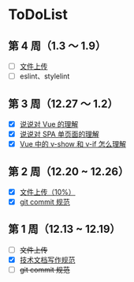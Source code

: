 # ToDoList

## 第 4 周（1.3 ～ 1.9）

- [ ] [文件上传](https://github.com/Hongbusi/file-upload)
- [ ] eslint、stylelint

## 第 3 周（12.27 ～ 1.2）

- [x] [说说对 Vue 的理解](https://hongbusi.github.io/docs/interview/vue/vue.html)
- [x] [说说对 SPA 单页面的理解](https://hongbusi.github.io/docs/interview/vue/spa.html)
- [x] [Vue 中的 v-show 和 v-if 怎么理解](https://hongbusi.github.io/docs/interview/vue/show-and-if.html)

## 第 2 周（12.20 ~ 12.26）

- [x] [文件上传（10%）](https://github.com/Hongbusi/file-upload)
- [x] [git commit 规范](https://hongbusi.github.io/docs/blog/commitlint)

## 第 1 周（12.13 ~ 12.19）

- [ ] ~~文件上传~~
- [x] [技术文档写作规范](https://hongbusi.github.io/docs/blog/document-style-guide)
- [ ] ~~git commit 规范~~

